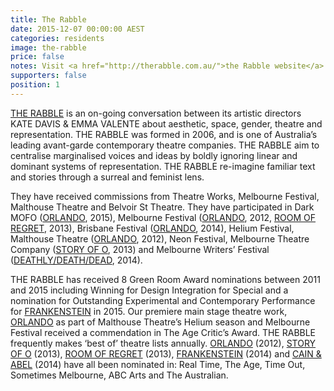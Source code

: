 ```yaml
---
title: The Rabble
date: 2015-12-07 00:00:00 AEST
categories: residents
image: the-rabble
price: false
notes: Visit <a href="http://therabble.com.au/">the Rabble website</a>
supporters: false
position: 1
---
```


<!-- https://thesubstation.org.au/show/the-rabble/ -->

[THE RABBLE](http://therabble.com.au/) is an on-going conversation between its artistic directors KATE DAVIS & EMMA VALENTE about aesthetic, space, gender, theatre and representation. THE RABBLE was formed in 2006, and is one of Australia’s leading avant-garde contemporary theatre companies. THE RABBLE aim to centralise marginalised voices and ideas by boldly ignoring linear and dominant systems of representation. THE RABBLE re-imagine familiar text and stories through a surreal and feminist lens.

They have received commissions from Theatre Works, Melbourne Festival, Malthouse Theatre and Belvoir St Theatre. They have participated in Dark MOFO ([ORLANDO](http://therabble.com.au/orlando/), 2015), Melbourne Festival ([ORLANDO](http://therabble.com.au/orlando/), 2012, [ROOM OF REGRET](http://therabble.com.au/room-of-regret/), 2013), Brisbane Festival ([ORLANDO](http://therabble.com.au/orlando/), 2014), Helium Festival, Malthouse Theatre ([ORLANDO](http://therabble.com.au/orlando/), 2012), Neon Festival, Melbourne Theatre Company ([STORY OF O](http://therabble.com.au/story-of-o/), 2013) and Melbourne Writers’ Festival ([DEATHLY/DEATH/DEAD](http://therabble.com.au/deathlydeathdead/), 2014).

THE RABBLE has received 8 Green Room Award nominations between 2011 and 2015 including Winning for Design Integration for Special and a nomination for Outstanding Experimental and Contemporary Performance for [FRANKENSTEIN](http://therabble.com.au/frankenstein/) in 2015. Our premiere main stage theatre work, [ORLANDO](http://therabble.com.au/orlando/) as part of Malthouse Theatre’s Helium season and Melbourne Festival received a commendation in The Age Critic’s Award. THE RABBLE frequently makes ‘best of’ theatre lists annually. [ORLANDO](http://therabble.com.au/orlando/) (2012), [STORY OF O](http://therabble.com.au/story-of-o/) (2013), [ROOM OF REGRET](http://therabble.com.au/room-of-regret/) (2013), [FRANKENSTEIN](http://therabble.com.au/frankenstein/) (2014) and [CAIN & ABEL](http://therabble.com.au/cain-abel/) (2014) have all been nominated in: Real Time, The Age, Time Out, Sometimes Melbourne, ABC Arts and The Australian.
